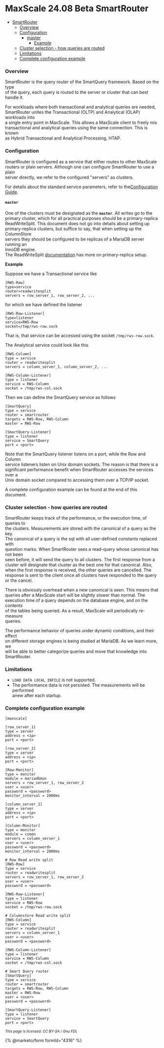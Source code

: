 # MaxScale 24.08 Beta SmartRouter

* [SmartRouter](mariadb-maxscale-2408-maxscale-2408-beta-smartrouter.md#smartrouter)
  * [Overview](mariadb-maxscale-2408-maxscale-2408-beta-smartrouter.md#overview)
  * [Configuration](mariadb-maxscale-2408-maxscale-2408-beta-smartrouter.md#configuration)
    * [master](mariadb-maxscale-2408-maxscale-2408-beta-smartrouter.md#master)
      * [Example](mariadb-maxscale-2408-maxscale-2408-beta-smartrouter.md#example)
  * [Cluster selection - how queries are routed](mariadb-maxscale-2408-maxscale-2408-beta-smartrouter.md#cluster-selection-how-queries-are-routed)
  * [Limitations](mariadb-maxscale-2408-maxscale-2408-beta-smartrouter.md#limitations)
  * [Complete configuration example](mariadb-maxscale-2408-maxscale-2408-beta-smartrouter.md#complete-configuration-example)

### Overview

SmartRouter is the query router of the SmartQuery framework. Based on the type\
of the query, each query is routed to the server or cluster that can best\
handle it.

For workloads where both transactional and analytical queries are needed,\
SmartRouter unites the Transactional (OLTP) and Analytical (OLAP) workloads into\
a single entry point in MaxScale. This allows a MaxScale client to freely mix\
transactional and analytical queries using the same connection. This is known\
as Hybrid Transactional and Analytical Processing, HTAP.

### Configuration

SmartRouter is configured as a service that either routes to other MaxScale\
routers or plain servers. Although one can configure SmartRouter to use a plain\
server directly, we refer to the configured "servers" as clusters.

For details about the standard service parameters, refer to the[Configuration Guide](../mariadb-maxscale-24-08-beta-getting-started/mariadb-maxscale-2408-maxscale-2408-beta-mariadb-maxscale-configuration-guide.md).

#### `master`

One of the clusters must be designated as the **`master`**. All writes go to the\
primary cluster, which for all practical purposes should be a primary-replica\
ReadWriteSplit. This document does not go into details about setting up\
primary-replica clusters, but suffice to say, that when setting up the ColumnStore\
servers they should be configured to be replicas of a MariaDB server running an\
InnoDB engine.\
The ReadWriteSplit [documentation](mariadb-maxscale-2408-maxscale-2408-beta-readwritesplit.md) has more on primary-replica setup.

**Example**

Suppose we have a Transactional service like

```
[RWS-Row]
type=service
router=readwritesplit
servers = row_server_1, row_server_2, ...
```

for which we have defined the listener

```
[RWS-Row-Listener]
type=listener
service=RWS-Row
socket=/tmp/rws-row.sock
```

That is, that service can be accessed using the socket `/tmp/rws-row.sock`.

The Analytical service could look like this

```
[RWS-Column]
type = service
router = readwritesplit
servers = column_server_1, column_server_2, ...

[RWS-Column-Listener]
type = listener
service = RWS-Column
socket = /tmp/rws-col.sock
```

Then we can define the SmartQuery service as follows

```
[SmartQuery]
type = service
router = smartrouter
targets = RWS-Row, RWS-Column
master = RWS-Row

[SmartQuery-Listener]
type = listener
service = SmartQuery
port = <port>
```

Note that the SmartQuery listener listens on a port, while the Row and Column\
service listeners listen on Unix domain sockets. The reason is that there is a\
significant performance benefit when SmartRouter accesses the services over a\
Unix domain socket compared to accessing them over a TCP/IP socket.

A complete configuration example can be found at the end of this document.

### Cluster selection - how queries are routed

SmartRouter keeps track of the performance, or the execution time, of queries to\
the clusters. Measurements are stored with the canonical of a query as the key.\
The canonical of a query is the sql with all user-defined constants replaced with\
question marks. When SmartRouter sees a read-query whose canonical has not been\
seen before, it will send the query to all clusters. The first response from a\
cluster will designate that cluster as the best one for that canonical. Also,\
when the first response is received, the other queries are cancelled. The\
response is sent to the client once all clusters have responded to the query\
or the cancel.

There is obviously overhead when a new canonical is seen. This means that\
queries after a MaxScale start will be slightly slower than normal. The\
execution time of a query depends on the database engine, and on the contents\
of the tables being queried. As a result, MaxScale will periodically re-measure\
queries.

The performance behavior of queries under dynamic conditions, and their effect\
on different storage engines is being studied at MariaDB. As we learn more, we\
will be able to better categorize queries and move that knowledge into\
SmartRouter.

### Limitations

* `LOAD DATA LOCAL INFILE` is not supported.
* The performance data is not persisted. The measurements will be performed\
  anew after each startup.

### Complete configuration example

```
[maxscale]

[row_server_1]
type = server
address = <ip>
port = <port>

[row_server_2]
type = server
address = <ip>
port = <port>

[Row-Monitor]
type = monitor
module = mariadbmon
servers = row_server_1, row_server_2
user = <user>
password = <password>
monitor_interval = 2000ms

[column_server_1]
type = server
address = <ip>
port = <port>

[Column-Monitor]
type = monitor
module = csmon
servers = column_server_1
user = <user>
password = <password>
monitor_interval = 2000ms

# Row Read write split
[RWS-Row]
type = service
router = readwritesplit
servers = row_server_1, row_server_2
user = <user>
password = <password>

[RWS-Row-Listener]
type = listener
service = RWS-Row
socket = /tmp/rws-row.sock

# Columnstore Read write split
[RWS-Column]
type = service
router = readwritesplit
servers = column_server_1
user = <user>
password = <password>

[RWS-Column-Listener]
type = listener
service = RWS-Column
socket = /tmp/rws-col.sock

# Smart Query router
[SmartQuery]
type = service
router = smartrouter
targets = RWS-Row, RWS-Column
master = RWS-Row
user = <user>
password = <password>

[SmartQuery-Listener]
type = listener
service = SmartQuery
port = <port>
```

<sub>_This page is licensed: CC BY-SA / Gnu FDL_</sub>

{% @marketo/form formId="4316" %}
